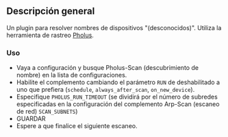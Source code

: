 ## Descripción general

Un plugin para resolver nombres de dispositivos "(desconocidos)". Utiliza la herramienta de rastreo [Pholus](https://github.com/jokob-sk/Pi.Alert/tree/main/front/plugins/pholus_scan/pholus).

### Uso

- Vaya a configuración y busque Pholus-Scan (descubrimiento de nombre) en la lista de configuraciones.
- Habilite el complemento cambiando el parámetro `RUN` de deshabilitado a uno que prefiera (`schedule`, `always_after_scan`, `on_new_device`).
- Especifique `PHOLUS_RUN_TIMEOUT` (se dividirá por el número de subredes especificadas en la configuración del complemento Arp-Scan (escaneo de red) `SCAN_SUBNETS`)
- GUARDAR
- Espere a que finalice el siguiente escaneo.
